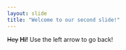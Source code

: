 ```yaml
---
layout: slide
title: "Welcome to our second slide!"
---
```

~~Hey~~ **Hi!**
Use the left arrow to go back!
